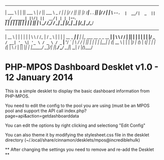 ______ _   _ ______      ___  _________ _____ _____ 
| ___ \ | | || ___ \     |  \/  || ___ \  _  /  ___|
| |_/ / |_| || |_/ /_____| .  . || |_/ / | | \ `--. 
|  __/|  _  ||  __/______| |\/| ||  __/| | | |`--. \
| |   | | | || |         | |  | || |   \ \_/ /\__/ /
\_|   \_| |_/\_|         \_|  |_/\_|    \___/\____/ 
 _____            _     _                         _  __      ____   ___  
|  __ \          | |   | |                       | | \ \    / /_ | / _ \ 
| |  | | __ _ ___| |__ | |__   ___   __ _ _ __ __| |  \ \  / / | || | | |
| |  | |/ _` / __| '_ \| '_ \ / _ \ / _` | '__/ _` |   \ \/ /  | || | | |
| |__| | (_| \__ \ | | | |_) | (_) | (_| | | | (_| |    \  /   | || |_| |
|_____/ \__,_|___/_| |_|_.__/ \___/ \__,_|_|  \__,_|     \/    |_(_)___/ 

PHP-MPOS Dashboard Desklet v1.0 - 12 January 2014
=================

This is a simple desklet to display the basic dashboard information from PHP-MPOS.

You need to edit the config to the pool you are using (must be an MPOS pool and support the API call index.php?page=api&action=getdashboarddata

You can edit the options by right clicking and selectiong "Edit Config"

You can also theme it by modifying the stylesheet.css file in the desklet directory (~/.local/share/cinnamon/desklets/mpos@incrediblehulk)

** After changing the settings you need to remove and re-add the Desklet **
